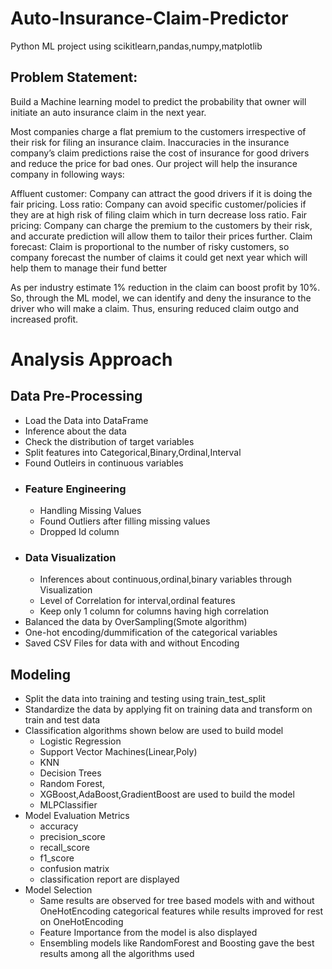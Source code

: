 # Auto-Insurance-Claim-Predictor
Python ML project using scikitlearn,pandas,numpy,matplotlib

## Problem Statement:

Build a Machine learning model to predict the probability that owner will initiate an auto insurance claim in the next year.

Most companies charge a flat premium to the customers irrespective of their risk for filing an insurance claim. Inaccuracies in the insurance company’s claim predictions raise the cost of insurance for good drivers and reduce the price for bad ones. Our project will help the insurance company in following ways:

Affluent customer: Company can attract the good drivers if it is doing the fair pricing. Loss ratio: Company can avoid specific customer/policies if they are at high risk of filing claim which in turn decrease loss ratio. Fair pricing: Company can charge the premium to the customers by their risk, and accurate prediction will allow them to tailor their prices further. Claim forecast: Claim is proportional to the number of risky customers, so company forecast the number of claims it could get next year which will help them to manage their fund better

As per industry estimate 1% reduction in the claim can boost profit by 10%. So, through the ML model, we can identify and deny the insurance to the driver who will make a claim.  Thus, ensuring reduced claim outgo and increased profit.

# Analysis Approach

## Data Pre-Processing
*   Load the Data into DataFrame
*   Inference about the data
*   Check the distribution of target variables
*   Split features into Categorical,Binary,Ordinal,Interval
*   Found Outleirs in continuous variables 
* ### Feature Engineering
   * Handling Missing Values
   * Found Outliers after filling missing values
   * Dropped Id column
* ### Data Visualization
   * Inferences about continuous,ordinal,binary variables through Visualization
   * Level of Correlation for interval,ordinal features
   * Keep only 1 column for columns having high correlation
*   Balanced the data by OverSampling(Smote algorithm)
*   One-hot encoding/dummification of the categorical variables
*   Saved CSV Files for data with and without Encoding

## Modeling
* Split the data into training and testing using train_test_split
* Standardize the data by applying fit on training data and transform on train and test data
* Classification algorithms shown below are used to build model 
  * Logistic Regression
  * Support Vector Machines(Linear,Poly)
  * KNN
  * Decision Trees
  * Random Forest,
  * XGBoost,AdaBoost,GradientBoost are used to build the model
  * MLPClassifier
* Model Evaluation Metrics 
  * accuracy 
  * precision_score
  * recall_score
  * f1_score
  * confusion matrix
  * classification report are displayed
* Model Selection
  * Same results are observed for tree based models with and without OneHotEncoding categorical features while results improved for rest on OneHotEncoding
  * Feature Importance from the model is also displayed
  * Ensembling models like RandomForest and Boosting gave the best results among all the algorithms used
